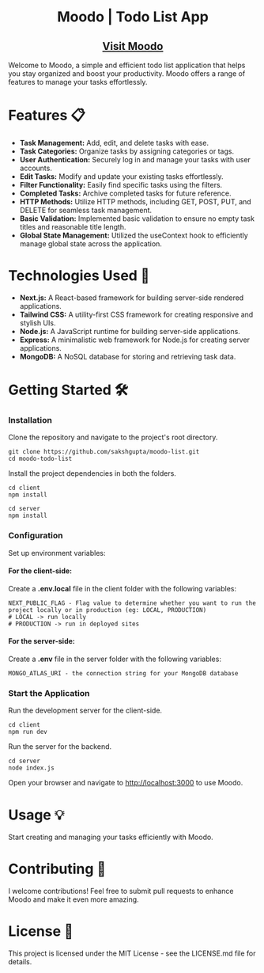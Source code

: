 <h1 align="center">Moodo | Todo List App</h1>
<h2 align="center"><a href="https://moodo-sakshgupta.vercel.app/">Visit Moodo</a></h2>

<p>Welcome to Moodo, a simple and efficient todo list application that helps you stay organized and boost your productivity. Moodo offers a range of features to manage your tasks effortlessly.</p>

<h1>Features 📋</h1>
<ul>
  <li><strong>Task Management:</strong> Add, edit, and delete tasks with ease.</li>
  <li><strong>Task Categories:</strong> Organize tasks by assigning categories or tags.</li>
  <li><strong>User Authentication:</strong> Securely log in and manage your tasks with user accounts.</li>
  <li><strong>Edit Tasks:</strong> Modify and update your existing tasks effortlessly.</li>
  <li><strong>Filter Functionality:</strong> Easily find specific tasks using the filters.</li>
  <li><strong>Completed Tasks:</strong> Archive completed tasks for future reference.</li>
  <li><strong>HTTP Methods:</strong> Utilize HTTP methods, including GET, POST, PUT, and DELETE for seamless task management.</li>
  <li><strong>Basic Validation:</strong> Implemented basic validation to ensure no empty task titles and reasonable title length.</li>
  <li><strong>Global State Management:</strong> Utilized the useContext hook to efficiently manage global state across the application.</li>
</ul>

<h1>Technologies Used 🚀</h1>
<ul>
  <li><strong>Next.js:</strong> A React-based framework for building server-side rendered applications.</li>
  <li><strong>Tailwind CSS:</strong> A utility-first CSS framework for creating responsive and stylish UIs.</li>
  <li><strong>Node.js:</strong> A JavaScript runtime for building server-side applications.</li>
  <li><strong>Express:</strong> A minimalistic web framework for Node.js for creating server applications.</li>
  <li><strong>MongoDB:</strong> A NoSQL database for storing and retrieving task data.</li>
</ul>

<h1>Getting Started 🛠️</h1>
<h3>Installation</h3>
<p>Clone the repository and navigate to the project's root directory.</p>
<pre><code class="language-bash">git clone https://github.com/sakshgupta/moodo-list.git
cd moodo-todo-list</code></pre>

<p>Install the project dependencies in both the folders.</p>
<pre><code class="language-bash">cd client
npm install</code></pre>
<pre><code class="language-bash">cd server
npm install</code></pre>

<h3>Configuration</h3>
<p>Set up environment variables:</p>

<h4>For the client-side:</h4>
<p>Create a <b>.env.local</b> file in the client folder with the following variables:</p>
<pre><code class="language-bash">NEXT_PUBLIC_FLAG - Flag value to determine whether you want to run the project locally or in production (eg: LOCAL, PRODUCTION)
# LOCAL -> run locally
# PRODUCTION -> run in deployed sites
</code></pre>

<h4>For the server-side:</h4>
<p>Create a <b>.env</b> file in the server folder with the following variables:</p>
<pre><code class="language-bash">MONGO_ATLAS_URI - the connection string for your MongoDB database</code></pre>

<h3>Start the Application</h3>
<p>Run the development server for the client-side.</p>
<pre><code class="language-bash">cd client
npm run dev</code></pre>

<p>Run the server for the backend.</p>
<pre><code class="language-bash">cd server
node index.js</code></pre>

<p>Open your browser and navigate to <a href="http://localhost:3000">http://localhost:3000</a> to use Moodo.</p>

<h1>Usage 💡</h1>
<p>Start creating and managing your tasks efficiently with Moodo.</p>

<h1>Contributing 🤝</h1>
<p>I welcome contributions! Feel free to submit pull requests to enhance Moodo and make it even more amazing.</p>

<h1>License 📜</h1>
<p>This project is licensed under the MIT License - see the LICENSE.md file for details.</p>
